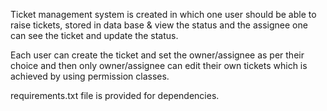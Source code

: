 Ticket management system is created in which one user should be able to raise tickets, stored in data base & view the status and the assignee one can see the ticket and update the status.

Each user can create the ticket and set the owner/assignee as per their choice and then only owner/assignee can edit their own tickets which is achieved by using permission classes.

requirements.txt file is provided for dependencies.
